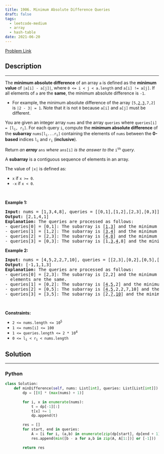 ```yaml
---
title: 1906. Minimum Absolute Difference Queries
draft: false
tags: 
  - leetcode-medium
  - array
  - hash-table
date: 2021-06-20
---
```


[Problem Link](https://leetcode.com/problems/minimum-absolute-difference-queries/)

## Description

---
<p>The <strong>minimum absolute difference</strong> of an array <code>a</code> is defined as the <strong>minimum value</strong> of <code>|a[i] - a[j]|</code>, where <code>0 &lt;= i &lt; j &lt; a.length</code> and <code>a[i] != a[j]</code>. If all elements of <code>a</code> are the <strong>same</strong>, the minimum absolute difference is <code>-1</code>.</p>

<ul>
	<li>For example, the minimum absolute difference of the array <code>[5,<u>2</u>,<u>3</u>,7,2]</code> is <code>|2 - 3| = 1</code>. Note that it is not <code>0</code> because <code>a[i]</code> and <code>a[j]</code> must be different.</li>
</ul>

<p>You are given an integer array <code>nums</code> and the array <code>queries</code> where <code>queries[i] = [l<sub>i</sub>, r<sub>i</sub>]</code>. For each query <code>i</code>, compute the <strong>minimum absolute difference</strong> of the <strong>subarray</strong> <code>nums[l<sub>i</sub>...r<sub>i</sub>]</code> containing the elements of <code>nums</code> between the <strong>0-based</strong> indices <code>l<sub>i</sub></code> and <code>r<sub>i</sub></code> (<strong>inclusive</strong>).</p>

<p>Return <em>an <strong>array</strong> </em><code>ans</code> <em>where</em> <code>ans[i]</code> <em>is the answer to the</em> <code>i<sup>th</sup></code> <em>query</em>.</p>

<p>A <strong>subarray</strong> is a contiguous sequence of elements in an array.</p>

<p>The value of <code>|x|</code> is defined as:</p>

<ul>
	<li><code>x</code> if <code>x &gt;= 0</code>.</li>
	<li><code>-x</code> if <code>x &lt; 0</code>.</li>
</ul>

<p>&nbsp;</p>
<p><strong class="example">Example 1:</strong></p>

<pre>
<strong>Input:</strong> nums = [1,3,4,8], queries = [[0,1],[1,2],[2,3],[0,3]]
<strong>Output:</strong> [2,1,4,1]
<strong>Explanation:</strong> The queries are processed as follows:
- queries[0] = [0,1]: The subarray is [<u>1</u>,<u>3</u>] and the minimum absolute difference is |1-3| = 2.
- queries[1] = [1,2]: The subarray is [<u>3</u>,<u>4</u>] and the minimum absolute difference is |3-4| = 1.
- queries[2] = [2,3]: The subarray is [<u>4</u>,<u>8</u>] and the minimum absolute difference is |4-8| = 4.
- queries[3] = [0,3]: The subarray is [1,<u>3</u>,<u>4</u>,8] and the minimum absolute difference is |3-4| = 1.
</pre>

<p><strong class="example">Example 2:</strong></p>

<pre>
<strong>Input:</strong> nums = [4,5,2,2,7,10], queries = [[2,3],[0,2],[0,5],[3,5]]
<strong>Output:</strong> [-1,1,1,3]
<strong>Explanation: </strong>The queries are processed as follows:
- queries[0] = [2,3]: The subarray is [2,2] and the minimum absolute difference is -1 because all the
  elements are the same.
- queries[1] = [0,2]: The subarray is [<u>4</u>,<u>5</u>,2] and the minimum absolute difference is |4-5| = 1.
- queries[2] = [0,5]: The subarray is [<u>4</u>,<u>5</u>,2,2,7,10] and the minimum absolute difference is |4-5| = 1.
- queries[3] = [3,5]: The subarray is [2,<u>7</u>,<u>10</u>] and the minimum absolute difference is |7-10| = 3.
</pre>

<p>&nbsp;</p>
<p><strong>Constraints:</strong></p>

<ul>
	<li><code>2 &lt;= nums.length &lt;= 10<sup>5</sup></code></li>
	<li><code>1 &lt;= nums[i] &lt;= 100</code></li>
	<li><code>1 &lt;= queries.length &lt;= 2&nbsp;* 10<sup>4</sup></code></li>
	<li><code>0 &lt;= l<sub>i</sub> &lt; r<sub>i</sub> &lt; nums.length</code></li>
</ul>


## Solution

---
### Python
``` py title='minimum-absolute-difference-queries'
class Solution:
    def minDifference(self, nums: List[int], queries: List[List[int]]) -> List[int]:
        dp = [[0] * (max(nums) + 1)]
        
        for i, x in enumerate(nums):
            t = dp[-1][:]
            t[x] += 1
            dp.append(t)
        
        res = []
        for start, end in queries:
            A = [i for i, (a,b) in enumerate(zip(dp[start], dp[end + 1])) if a != b]
            res.append(min([b - a for a,b in zip(A, A[1:])] or [-1]))
            
        return res
```

